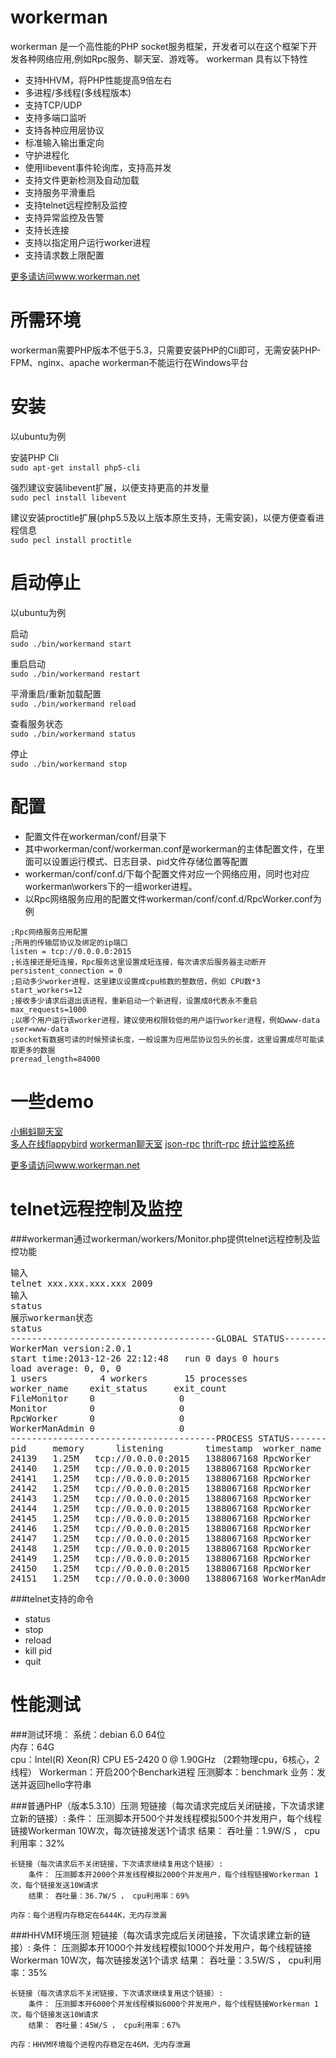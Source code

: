 workerman
=========

workerman 是一个高性能的PHP socket服务框架，开发者可以在这个框架下开发各种网络应用,例如Rpc服务、聊天室、游戏等。
workerman 具有以下特性
 * 支持HHVM，将PHP性能提高9倍左右
 * 多进程/多线程(多线程版本)
 * 支持TCP/UDP
 * 支持多端口监听
 * 支持各种应用层协议
 * 标准输入输出重定向
 * 守护进程化
 * 使用libevent事件轮询库，支持高并发
 * 支持文件更新检测及自动加载
 * 支持服务平滑重启
 * 支持telnet远程控制及监控
 * 支持异常监控及告警
 * 支持长连接
 * 支持以指定用户运行worker进程
 * 支持请求数上限配置

 [更多请访问www.workerman.net](http://www.workerman.net/workerman)

所需环境
========

workerman需要PHP版本不低于5.3，只需要安装PHP的Cli即可，无需安装PHP-FPM、nginx、apache
workerman不能运行在Windows平台

安装
=========

以ubuntu为例

安装PHP Cli  
`sudo apt-get install php5-cli`

强烈建议安装libevent扩展，以便支持更高的并发量  
`sudo pecl install libevent`

建议安装proctitle扩展(php5.5及以上版本原生支持，无需安装)，以便方便查看进程信息  
`sudo pecl install proctitle`


启动停止
=========

以ubuntu为例

启动  
`sudo ./bin/workermand start`

重启启动  
`sudo ./bin/workermand restart`

平滑重启/重新加载配置  
`sudo ./bin/workermand reload`

查看服务状态  
`sudo ./bin/workermand status`

停止  
`sudo ./bin/workermand stop`


配置
========

 * 配置文件在workerman/conf/目录下  
 * 其中workerman/conf/workerman.conf是workerman的主体配置文件，在里面可以设置运行模式、日志目录、pid文件存储位置等配置  
 * workerman/conf/conf.d/下每个配置文件对应一个网络应用，同时也对应workerman\workers下的一组worker进程。
 * 以Rpc网络服务应用的配置文件workerman/conf/conf.d/RpcWorker.conf为例

```
;Rpc网络服务应用配置
;所用的传输层协议及绑定的ip端口
listen = tcp://0.0.0.0:2015
;长连接还是短连接，Rpc服务这里设置成短连接，每次请求后服务器主动断开
persistent_connection = 0
;启动多少worker进程，这里建议设置成cpu核数的整数倍，例如 CPU数*3
start_workers=12
;接收多少请求后退出该进程，重新启动一个新进程，设置成0代表永不重启
max_requests=1000
;以哪个用户运行该worker进程，建议使用权限较低的用户运行worker进程，例如www-data
user=www-data
;socket有数据可读的时候预读长度，一般设置为应用层协议包头的长度，这里设置成尽可能读取更多的数据
preread_length=84000
```

一些demo
==================
[小蝌蚪聊天室](http://kedou.workerman.net)  
[多人在线flappybird](http://flap.workerman.net)
[workerman聊天室](http://chat.workerman.net)
[json-rpc](http://www.workerman.net/workerman-jsonrpc)
[thrift-rpc](http://www.workerman.net/workerman-thrift)
[统计监控系统](http://www.workerman.net/workerman-statistics)

[更多请访问www.workerman.net](http://www.workerman.net)


telnet远程控制及监控
====================

###workerman通过workerman/workers/Monitor.php提供telnet远程控制及监控功能
<pre>
输入
telnet xxx.xxx.xxx.xxx 2009
输入
status
展示workerman状态
status
---------------------------------------GLOBAL STATUS--------------------------------------------
WorkerMan version:2.0.1
start time:2013-12-26 22:12:48   run 0 days 0 hours
load average: 0, 0, 0
1 users          4 workers       15 processes
worker_name    exit_status     exit_count
FileMonitor    0                0
Monitor        0                0
RpcWorker      0                0
WorkerManAdmin 0                0
---------------------------------------PROCESS STATUS-------------------------------------------
pid     memory      listening        timestamp  worker_name    total_request packet_err thunder_herd client_close send_fail throw_exception suc/total
24139   1.25M   tcp://0.0.0.0:2015   1388067168 RpcWorker      0              0          0            0            0         0               100%
24140   1.25M   tcp://0.0.0.0:2015   1388067168 RpcWorker      0              0          0            0            0         0               100%
24141   1.25M   tcp://0.0.0.0:2015   1388067168 RpcWorker      0              0          0            0            0         0               100%
24142   1.25M   tcp://0.0.0.0:2015   1388067168 RpcWorker      0              0          0            0            0         0               100%
24143   1.25M   tcp://0.0.0.0:2015   1388067168 RpcWorker      0              0          0            0            0         0               100%
24144   1.25M   tcp://0.0.0.0:2015   1388067168 RpcWorker      0              0          0            0            0         0               100%
24145   1.25M   tcp://0.0.0.0:2015   1388067168 RpcWorker      0              0          0            0            0         0               100%
24146   1.25M   tcp://0.0.0.0:2015   1388067168 RpcWorker      0              0          0            0            0         0               100%
24147   1.25M   tcp://0.0.0.0:2015   1388067168 RpcWorker      0              0          0            0            0         0               100%
24148   1.25M   tcp://0.0.0.0:2015   1388067168 RpcWorker      0              0          0            0            0         0               100%
24149   1.25M   tcp://0.0.0.0:2015   1388067168 RpcWorker      0              0          0            0            0         0               100%
24150   1.25M   tcp://0.0.0.0:2015   1388067168 RpcWorker      0              0          0            0            0         0               100%
24151   1.25M   tcp://0.0.0.0:3000   1388067168 WorkerManAdmin 0              0          0            0            0         0               100%
</pre>

###telnet支持的命令
 * status
 * stop
 * reload
 * kill pid
 * quit
 
性能测试
=============

###测试环境：
系统：debian 6.0 64位  
内存：64G  
cpu：Intel(R) Xeon(R) CPU E5-2420 0 @ 1.90GHz （2颗物理cpu，6核心，2线程）
Workerman：开启200个Benchark进程
压测脚本：benchmark
业务：发送并返回hello字符串

###普通PHP（版本5.3.10）压测
    短链接（每次请求完成后关闭链接，下次请求建立新的链接）:
        条件： 压测脚本开500个并发线程模拟500个并发用户，每个线程链接Workerman 10W次，每次链接发送1个请求
        结果： 吞吐量：1.9W/S ， cpu利用率：32% 

    长链接（每次请求后不关闭链接，下次请求继续复用这个链接）:
        条件： 压测脚本开2000个并发线程模拟2000个并发用户，每个线程链接Workerman 1次，每个链接发送10W请求
        结果： 吞吐量：36.7W/S ， cpu利用率：69% 

    内存：每个进程内存稳定在6444K，无内存泄漏


###HHVM环境压测
    短链接（每次请求完成后关闭链接，下次请求建立新的链接）:
        条件： 压测脚本开1000个并发线程模拟1000个并发用户，每个线程链接Workerman 10W次，每次链接发送1个请求
        结果： 吞吐量：3.5W/S ， cpu利用率：35% 

    长链接（每次请求后不关闭链接，下次请求继续复用这个链接）:
        条件： 压测脚本开6000个并发线程模拟6000个并发用户，每个线程链接Workerman 1次，每个链接发送10W请求
        结果： 吞吐量：45W/S ， cpu利用率：67% 

    内存：HHVM环境每个进程内存稳定在46M，无内存泄漏


